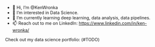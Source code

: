 - 👋 Hi, I’m @KenWronka
- 👀 I’m interested in Data Science.
- 🌱 I’m currently learning deep learning, data analysis, data pipelines.
- 📫 Reach out to me on LinkedIn: https://www.linkedin.com/in/ken-wronka/

Check out my data science portfolio: (#TODO)



<!---
KenWronka/KenWronka is a ✨ special ✨ repository because its `README.md` (this file) appears on your GitHub profile.
You can click the Preview link to take a look at your changes.
--->

